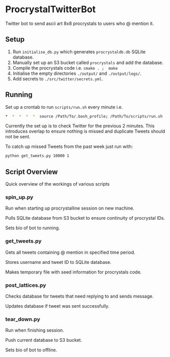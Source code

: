 # ProcrystalTwitterBot

Twitter bot to send ascii art 8x8 procrystals to users who @ mention it.

## Setup

1) Run `initialise_db.py` which generates `procrystaldb.db` SQLite database.
2) Manually set up an S3 bucket called `procrystals` and add the database.
3) Compile the procrystals code i.e. `cmake . ;  make`
4) Initialise the empty directories `./output/` and `./output/logs/`.
5) Add secrets to `./src/twitter/secrets.yml`.

## Running

Set up a crontab to run `scripts/run.sh` every minute i.e.

```bash
*  *  *  *  *  source /Path/To/.bash_profile; /Path/To/scripts/run.sh
```

Currently the set up is to check Twitter for the previous 2 minutes.
This introduces overlap to ensure nothing is missed and duplicate Tweets should not be sent.

To catch up missed Tweets from the past week just run with:
```bash
python get_tweets.py 10000 1
```

## Script Overview

Quick overview of the workings of various scripts

### spin_up.py

Run when starting up procrystalline session on new machine.

Pulls SQLite database from S3 bucket to ensure continuity of procrystal IDs.

Sets bio of bot to running.

### get_tweets.py

Gets all tweets containing @ mention in specified time period.

Stores username and tweet ID to SQLite database.

Makes temporary file with seed information for procrystals code.

### post_lattices.py

Checks database for tweets that need replying to and sends message.

Updates database if tweet was sent successfully.

### tear_down.py

Run when finishing session.

Push current database to S3 bucket.

Sets bio of bot to offline.

